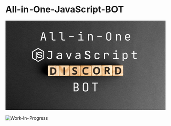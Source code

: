 # All-in-One-JavaScript-BOT

![All-in-One-JavaScript-BOT](./AIOJSDiscordBOT.png)

![Work-In-Progress](https://media2.giphy.com/media/v1.Y2lkPTc5MGI3NjExbGR5ZTZ0YjlkOHg0NmxoeGRiZGV4Znd4dzFkcnJrYndoNWpranJvZiZlcD12MV9pbnRlcm5hbF9naWZfYnlfaWQmY3Q9Zw/17onPWvvq8oCeZzUK9/giphy.webp)